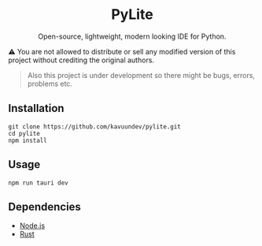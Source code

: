 <h1 align="center">PyLite</h1>
<p align="center">Open-source, lightweight, modern looking IDE for Python.</p>

⚠️ You are not allowed to distribute or sell any modified version of this project without crediting the original authors.

> Also this project is under development so there might be bugs, errors, problems etc.

## Installation

```
git clone https://github.com/kavuundev/pylite.git
cd pylite
npm install
```

## Usage

```
npm run tauri dev
```

## Dependencies

- [Node.js](https://nodejs.org/en/download/package-manager)
- [Rust](https://www.rust-lang.org/tools/install)

